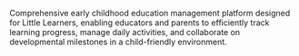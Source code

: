 Comprehensive early childhood education management platform designed for Little Learners, enabling educators and parents to efficiently track learning progress, manage daily activities, and collaborate on developmental milestones in a child-friendly environment.
